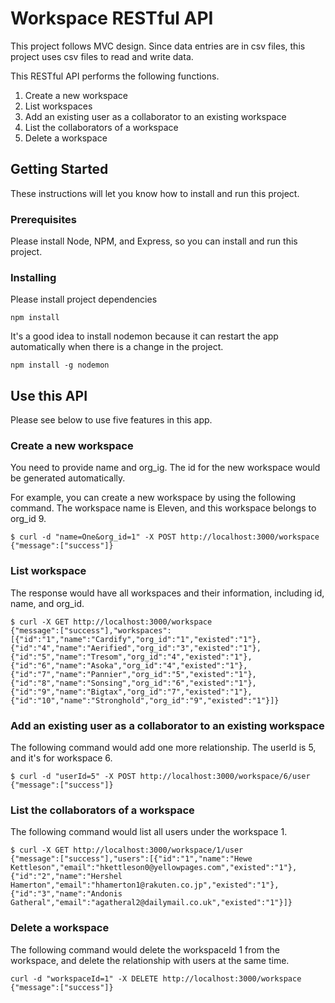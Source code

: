 # Workspace RESTful API

This project follows MVC design. Since data entries are in csv files, this project uses csv files to read and write data.

This RESTful API performs the following functions.

1. Create a new workspace
2. List workspaces
3. Add an existing user as a collaborator to an existing workspace
4. List the collaborators of a workspace
5. Delete a workspace

## Getting Started

These instructions will let you know how to install and run this project.

### Prerequisites

Please install Node, NPM, and Express, so you can install and run this project.

### Installing

Please install project dependencies

```
npm install
```

It's a good idea to install nodemon because it can restart the app automatically when there is a change in the project.

```
npm install -g nodemon
```

## Use this API

Please see below to use five features in this app.

### Create a new workspace

You need to provide name and org_ig. The id for the new workspace would be generated automatically.

For example, you can create a new workspace by using the following command. The workspace name is Eleven, and this workspace belongs to org_id 9.

```
$ curl -d "name=One&org_id=1" -X POST http://localhost:3000/workspace
{"message":["success"]}
```

### List workspace

The response would have all workspaces and their information, including id, name, and org_id.

```
$ curl -X GET http://localhost:3000/workspace
{"message":["success"],"workspaces":[{"id":"1","name":"Cardify","org_id":"1","existed":"1"},{"id":"4","name":"Aerified","org_id":"3","existed":"1"},{"id":"5","name":"Tresom","org_id":"4","existed":"1"},{"id":"6","name":"Asoka","org_id":"4","existed":"1"},{"id":"7","name":"Pannier","org_id":"5","existed":"1"},{"id":"8","name":"Sonsing","org_id":"6","existed":"1"},{"id":"9","name":"Bigtax","org_id":"7","existed":"1"},{"id":"10","name":"Stronghold","org_id":"9","existed":"1"}]}
```

### Add an existing user as a collaborator to an existing workspace

The following command would add one more relationship. The userId is 5, and it's for workspace 6.

```
$ curl -d "userId=5" -X POST http://localhost:3000/workspace/6/user
{"message":["success"]}
```

### List the collaborators of a workspace

The following command would list all users under the workspace 1.

```
$ curl -X GET http://localhost:3000/workspace/1/user
{"message":["success"],"users":[{"id":"1","name":"Hewe Kettleson","email":"hkettleson0@yellowpages.com","existed":"1"},{"id":"2","name":"Hershel Hamerton","email":"hhamerton1@rakuten.co.jp","existed":"1"},{"id":"3","name":"Andonis Gatheral","email":"agatheral2@dailymail.co.uk","existed":"1"}]}
```

### Delete a workspace

The following command would delete the workspaceId 1 from the workspace, and delete the relationship with users at the same time.

```
curl -d "workspaceId=1" -X DELETE http://localhost:3000/workspace
{"message":["success"]}
```
